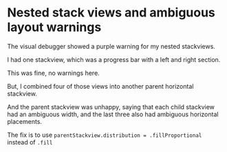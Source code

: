 # Nested stack views and ambiguous layout warnings

The visual debugger showed a purple warning for my nested stackviews.

I had one stackview, which was a progress bar with a left and right section.

This was fine, no warnings here.

But, I combined four of those views into another parent horizontal stackview.

And the parent stackview was unhappy, saying that each child stackview had an ambiguous width, and the last three also had ambiguous horizontal placements.

The fix is to use `parentStackview.distribution = .fillProportional` instead of `.fill`